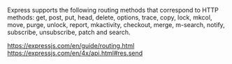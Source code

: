 Express supports the following routing methods that correspond to HTTP methods: get, post, put, head, delete, options, trace, copy, lock, mkcol, move, purge, unlock, report, mkactivity, checkout, merge, m-search, notify, subscribe, unsubscribe, patch and search.


https://expressjs.com/en/guide/routing.html
https://expressjs.com/en/4x/api.html#res.send
